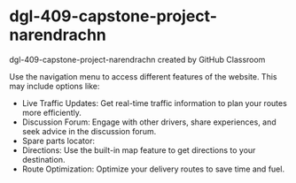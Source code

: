 # dgl-409-capstone-project-narendrachn
dgl-409-capstone-project-narendrachn created by GitHub Classroom

Use the navigation menu to access different features of the website. This may include options like:

-  Live Traffic Updates: Get real-time traffic information to plan your routes more efficiently.
-  Discussion Forum: Engage with other drivers, share experiences, and seek advice in the discussion forum.
-  Spare parts locator: 
-  Directions: Use the built-in map feature to get directions to your destination.
-  Route Optimization: Optimize your delivery routes to save time and fuel.

